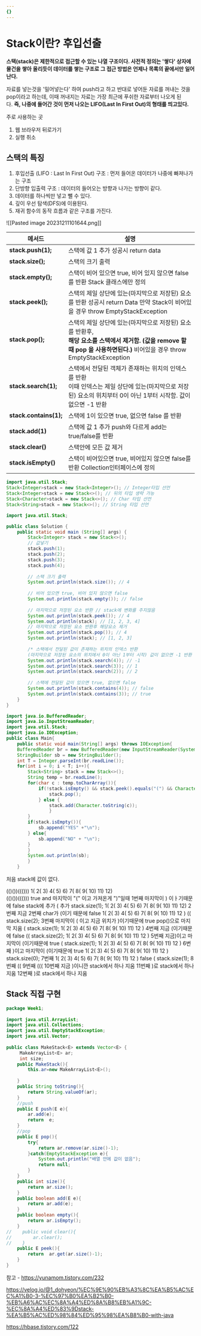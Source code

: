 ```yaml
---
{}
---
```

# Stack이란? 후입선출
**스택(stack)은 제한적으로 접근할 수 있는 나열 구조이다. 사전적 정의는 '쌓다' 상자에 물건을 쌓아 올리듯이 데이터를 쌓는 구조로 그 접근 방법은 언제나 목록의 끝에서만 일어난다.**

자료를 넣는것을 '밀어넣는다' 하여 push라고 하고 반대로 넣어둔 자료를 꺼내는 것을 pop이라고 하는데, 이때 꺼내지는 자료는 가장 최근에 푸쉬한 자료부터 나오게 된다. **즉, 나중에 들어간 것이 먼저 나오는 LIFO(Last In First Out)의 형태를 띄고있다.**

주로 사용하는 곳
1. 웹 브라우저 뒤로가기
2. 실행 취소


## **스택의 특징**

1. 후입선출 (LIFO : Last In First Out) 구조 : 먼저 들어온 데이터가 나중에 빠져나가는 구조
2. 단방향 입출력 구조 : 데이터의 들어오는 방향과 나가는 방향이 같다.
3. 데이터를 하나씩만 넣고 뺄 수 있다.
4. 깊이 우선 탐색(DFS)에 이용된다.
5. 재귀 함수의 동작 흐름과 같은 구조를 가진다.


![[Pasted image 20231211101644.png]]

| **메서드**             | **설명**                                                                                                                                                                            |
| ---------------------- | ----------------------------------------------------------------------------------------------------------------------------------------------------------------------------------- |
| **stack.push(1);**     | 스택에 값 1 추가      성공시 return data                                                                                                                                            |
| **stack.size();**      | 스택의 크기 출력                                                                                                                                                                    |
| **stack.empty();**     | 스택이 비어 있으면 true, 비어 있지 않으면 false를 반환 Stack 클래스에만 정의                                                                                                        |
| **stack.peek();**      | 스택의 제일 상단에 있는(마지막으로 저장된) 요소를 반환   성공시 return Data 만약 Stack이 비어있을 경우 throw EmptyStackException                                                    |
| **stack.pop();**       | 스택의 제일 상단에 있는(마지막으로 저장된) 요소를 반환후,  <br>**해당 요소를 스택에서 제거함. (값을 remove 할때 pop 을 사용하면된다.)**     비어있을 경우 throw EmptyStackException |
| **stack.search(1);**   | 스택에서 전달된 객체가 존재하는 위치의 인덱스를 반환  <br>이때 인덱스는 제일 상단에 있는(마지막으로 저장된) 요소의 위치부터 0이 아닌 1부터 시작함. 값이 없으면 -1 반환              |
| **stack.contains(1);** | 스택에 1이 있으면 true, 없으면 false 를 반환                                                                                                                                        |
| **stack.add(1)**       | 스택에 값 1 추가 push와 다르게 add는 true/false를 반환                                                                                                                              |
| **stack.clear()**      | 스택안에 모든 값 제거                                                                                                                                                               |
| **stack.isEmpty()**        | 스택이 비어있으면 true, 비어있지 않으면 false를 반환 Collection인터페이스에 정의                                                                                                                                                                                    |





```java
import java.util.Stack; 
Stack<Integer>stack = new Stack<Integer>(); // Integer타입 선언 
Stack<Integer>stack = new Stack<>(); // 뒤의 타입 생략 가능 
Stack<Character>stack = new Stack<>(); // Char 타입 선언 
Stack<String>stack = new Stack<>(); // String 타입 선언
```

```java
import java.util.Stack; 

public class Solution { 
	public static void main (String[] args) { 
		Stack<Integer> stack = new Stack<>();
		// 값넣기
		stack.push(1);
		stack.push(2);
		stack.push(3);
		stack.push(4);
		
		// 스택 크기 출력
		System.out.println(stack.size()); // 4
		
		// 비어 있으면 true, 비어 있지 않으면 false 
		System.out.println(stack.empty()); // false
		
		// 마지막으로 저장된 요소 반환 // stack에 변화를 주지않음
		System.out.println(stack.peek()); // 4 
		System.out.println(stack); // [1, 2, 3, 4]
		// 마지막으로 저장된 요소 반환후 해당요소 제거 
		System.out.println(stack.pop()); // 4 
		System.out.println(stack); // [1, 2, 3]
		
		/* 스택에서 전달된 값이 존재하는 위치의 인덱스 반환 
		(마지막으로 저장된 요소의 위치에서 0이 아닌 1부터 시작) 값이 없으면 -1 반환 */ 
		System.out.println(stack.search(4)); // -1 
		System.out.println(stack.search(3)); // 1 
		System.out.println(stack.search(2)); // 2
		
		// 스택에 전달된 값이 있으면 true, 없으면 false 
		System.out.println(stack.contains(4)); // false 
		System.out.println(stack.contains(3)); // true
	}
}
```



```java
import java.io.BufferedReader; 
import java.io.InputStreamReader; 
import java.util.Stack; 
import java.io.IOException; 
public class Main{ 
	public static void main(String[] args) throws IOException{ 
	BufferedReader br = new BufferedReader(new InputStreamReader(System.in)); 
	StringBuilder sb = new StringBuilder(); 
	int T = Integer.parseInt(br.readLine()); 
	for(int i = 0; i < T; i++){ 
		Stack<String> stack = new Stack<>(); 
		String temp = br.readLine(); 
		for(char c : temp.toCharArray()){ 
			if(!stack.isEmpty() && stack.peek().equals("(") && Character.toString(c).equals(")")){ 
				stack.pop(); 
			} else { 
				stack.add(Character.toString(c)); 
				} 
		} 
		if(stack.isEmpty()){ 
			sb.append("YES" +"\n"); 
		} else{
			sb.append("NO" + "\n"); 
		} 
		} 
		System.out.println(sb); 
		} 
	}
```


처음 stack에 값이 없다.

(()())((()))
1( 2(   3)   4(   5)   6)   7(   8(   9(  10)  11)  12)  
(()())((()))
true and 마지막이 "(" 이고 가져온게 ")"일때
1번째
마지막이 ) 이ㅏ기때문에 false
stack에 추가
(
추가 
stack.size(1);
1( 2(   3)   4(   5)   6)   7(   8(   9(  10)  11)  12) 
2번째 
지금 2번째 char가 (이기 때문에 false
1( 2(   3)   4(   5)   6)   7(   8(   9(  10)  11)  12 ) 
((
stack.size(2);
3번째
마지막이 ( 이고 지금 위치가 )이기때문에 true
pop()으로 마지막 지움
(
stack.size(1);
1( 2(   3)   4(   5)   6)   7(   8(   9(  10)  11)  12 )
4번째 지금 (이기때문에 false
((
stack.size(2);
1( 2(   3)   4(   5)   6)   7(   8(   9(  10)  11)  12 ) 
5번째
지금)이고 마지막이 (이기때문에  true
(
stack.size(1);
1( 2(   3)   4(   5)   6)   7(   8(   9(  10)  11)  12 ) 
6번째 )이고 마지막이 (이기때문에 true
1( 2(   3)   4(   5)   6)   7(   8(   9(  10)  11)  12 )  
stack.size(0);
7번째
1( 2(   3)   4(   5)   6)   7(   8(   9(  10)  11)  12 )
false
(
stack.size(1);
8번째
((
9번째
(((
10번째
지금 )이니깐 stack에서 하나 지움
11번째
)로 stack에서 하나 지움
12번째 )로 stack에서 하나 지움


## Stack 직접 구현

```java
package Week1;  
  
import java.util.ArrayList;  
import java.util.Collections;  
import java.util.EmptyStackException;  
import java.util.Vector;  
  
public class MakeStack<E> extends Vector<E> {  
     MakeArrayList<E> ar;  
     int size;  
    public MakeStack(){  
        this.ar=new MakeArrayList<E>();  
  
    }  
    public String toString(){  
        return String.valueOf(ar);  
    }  
    //push  
    public E push(E e){  
        ar.add(e);  
        return  e;  
    }  
    //pop  
    public E pop(){  
        try{  
            return ar.remove(ar.size()-1);  
        }catch(EmptyStackException e){  
            System.out.println("배열 안에 값이 없음");  
            return null;  
        }  
    }  
    public int size(){  
        return ar.size();  
    }  
    public boolean add(E e){  
        return ar.add(e);  
    }  
    public boolean empty(){  
        return ar.isEmpty();  
    }  
//    public void clear(){  
//        ar.clear();  
//    }  
    public E peek(){  
        return  ar.get(ar.size()-1);  
    }  
}
```









참고 - https://yunamom.tistory.com/232



https://velog.io/@1_dohyeon/%EC%9E%90%EB%A3%8C%EA%B5%AC%EC%A1%B0-3-%EC%97%B0%EA%B2%B0-%EB%A6%AC%EC%8A%A4%ED%8A%B8%EB%A1%9C-%EC%8A%A4%ED%83%9Dstack-%EA%B5%AC%ED%98%84%ED%95%98%EA%B8%B0-with-java


https://hbase.tistory.com/122 